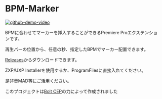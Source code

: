 # BPM-Marker

[![github-demo-video](https://github.com/tamago572/bpm-marker/assets/110117095/8651cac8-12b3-43ee-996a-936afe9d06b5)](https://youtu.be/U6yMxX7B1hU?si=OmZwuCC6ZbiuI7xh)

BPMに合わせてマーカーを挿入することができるPremiere Proエクステンションです。

再生バーの位置から、任意の秒、指定したBPMでマーカー配置できます。

[Releases](https://github.com/tamago572/bpm-marker/releases/latest)からダウンロードできます。

ZXP/UXP Installerを使用するか、ProgramFilesに直接入れてください。

是非音MAD等にご活用ください。

このプロジェクトは[Bolt CEP](https://hyperbrew.co/resources/bolt-cep)の力によって作成されました
